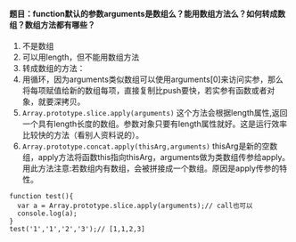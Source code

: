 #### 题目：function默认的参数arguments是数组么？能用数组方法么？如何转成数组？数组方法都有哪些？

1. 不是数组
2. 可以用length，但不能用数组方法
3. 转成数组的方法：
  1. 用循环，因为arguments类似数组可以使用arguments[0]来访问实参，那么将每项赋值给新的数组每项，直接复制比push要快，若实参有函数或者对象，就要深拷贝。
  2. `Array.prototype.slice.apply(arguments)` 这个方法会根据length属性,返回一个具有length长度的数组。参数对象只要有length属性就好。这是运行效率比较快的方法（看别人资料说的）。
  3. `Array.prototype.concat.apply(thisArg,arguments)` thisArg是新的空数组，apply方法将函数this指向thisArg，arguments做为类数组传参给apply。用此方法注意:若数组内有数组，会被拼接成一个数组。原因是apply传参的特性。
  ```
  function test(){
    var a = Array.prototype.slice.apply(arguments);// call也可以
    console.log(a);
  }
  test('1','1','2','3');// [1,1,2,3]
  ```
